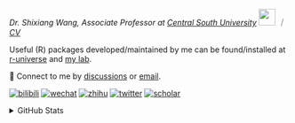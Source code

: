 
<p><em>Dr. Shixiang Wang, Associate Professor at <a href="https://en.csu.edu.cn/">Central South University</a> <img src="https://media.giphy.com/media/WUlplcMpOCEmTGBtBW/giphy.gif" width="30">  ｜ <a href="https://faculty.csu.edu.cn/wangshixiang">CV</a>
</em></p>

Useful (R) packages developed/maintained by me can be found/installed at [r-universe](https://shixiangwang.r-universe.dev/) and [my lab](https://github.com/WangLabCSU).

💬 Connect to me by
[discussions](https://github.com/ShixiangWang/self-study/discussions) or [email](mailto:shixiang1994wang@gmail.com). 

[![bilibili](https://img.shields.io/badge/王诗翔-B站-yellow)](https://space.bilibili.com/11553374) [![wechat](https://img.shields.io/badge/王诗翔-微信公众号-important)](https://shixiangwang.github.io/home/logo/qrcode.jpg) [![zhihu](https://img.shields.io/badge/王诗翔-知乎-blue)](https://www.zhihu.com/people/shixiangwang) [![twitter](https://img.shields.io/badge/WangShxiang-twitter-ff69b4)](https://twitter.com/WangShxiang) [![scholar](https://img.shields.io/badge/ShixiangWang-Scholar-00ffff)](https://scholar.google.com/citations?user=FvNp0NkAAAAJ) 

<details>
 
<summary>GitHub Stats</summary>


<!--START_SECTION:waka-->
**🐱 My GitHub Data** 

> 📦 5.0 MB Used in GitHub's Storage 
 > 
> 🏆 811 Contributions in the Year 2025
 > 
> 🚫 Not Opted to Hire
 > 
> 📜 100 Public Repositories 
 > 
> 🔑 30 Private Repositories 
 > 
**I'm an Early 🐤** 

```text
🌞 Morning                2683 commits        ████░░░░░░░░░░░░░░░░░░░░░   16.90 % 
🌆 Daytime                6744 commits        ███████████░░░░░░░░░░░░░░   42.48 % 
🌃 Evening                5299 commits        ████████░░░░░░░░░░░░░░░░░   33.38 % 
🌙 Night                  1151 commits        ██░░░░░░░░░░░░░░░░░░░░░░░   07.25 % 
```
📅 **I'm Most Productive on Tuesday** 

```text
Monday                   2318 commits        ████░░░░░░░░░░░░░░░░░░░░░   14.60 % 
Tuesday                  2800 commits        ████░░░░░░░░░░░░░░░░░░░░░   17.64 % 
Wednesday                2532 commits        ████░░░░░░░░░░░░░░░░░░░░░   15.95 % 
Thursday                 2716 commits        ████░░░░░░░░░░░░░░░░░░░░░   17.11 % 
Friday                   2360 commits        ████░░░░░░░░░░░░░░░░░░░░░   14.86 % 
Saturday                 1358 commits        ██░░░░░░░░░░░░░░░░░░░░░░░   08.55 % 
Sunday                   1793 commits        ███░░░░░░░░░░░░░░░░░░░░░░   11.29 % 
```


**I Mostly Code in R** 

```text
R                        87 repos            █████████████░░░░░░░░░░░░   53.70 % 
HTML                     25 repos            ████░░░░░░░░░░░░░░░░░░░░░   15.43 % 
Python                   7 repos             █░░░░░░░░░░░░░░░░░░░░░░░░   04.32 % 
SCSS                     3 repos             ░░░░░░░░░░░░░░░░░░░░░░░░░   01.85 % 
Lua                      1 repo              ░░░░░░░░░░░░░░░░░░░░░░░░░   00.62 % 
```




 Last Updated on 15/08/2025 19:00:07 UTC
<!--END_SECTION:waka-->

> These Readme stats are generated using github action [awesome-readme-stats](https://github.com/anmol098/waka-readme-stats)

-----

**NOTE: Top languages does not indicate my skill level or anything like that. It is just a metric of which languages have been hosted by me on GitHub based on the usage across repositories.**

</details>
